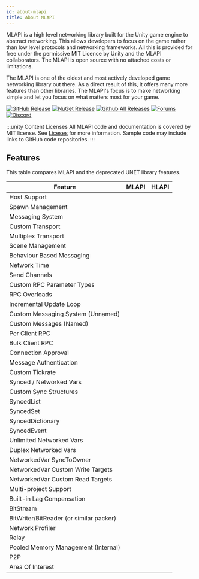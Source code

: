 ```yaml
---
id: about-mlapi
title: About MLAPI
---
```


MLAPI is a high level networking library built for the Unity game engine to abstract networking. This allows developers to focus on the game rather than low level protocols and networking frameworks. All this is provided for free under the permissive MIT Licence by Unity and the MLAPI collaborators. The MLAPI is open source with no attached costs or limitations.

The MLAPI is one of the oldest and most actively developed game networking library out there. As a direct result of this, it offers many more features than other libraries. The MLAPI's focus is to make networking simple and let you focus on what matters most for your game.

[![GitHub Release](https://img.shields.io/github/release/MidLevel/MLAPI.svg?logo=github)](https://github.com/Unity-Technologies/com.unity.multiplayer.mlapi/releases/latest)
[![NuGet Release](https://img.shields.io/nuget/v/MLAPI.svg?logo=nuget)](https://www.nuget.org/packages/MLAPI/)
[![Github All Releases](https://img.shields.io/github/downloads/MidLevel/MLAPI/total.svg?logo=github&color=informational)](https://github.com/Unity-Technologies/com.unity.multiplayer.mlapi/releases)
[![Forums](https://img.shields.io/badge/unity--forums-multiplayer-blue)](https://forum.unity.com/forums/multiplayer.26/)
[![Discord](https://img.shields.io/discord/449263083769036810.svg?label=discord&logo=discord&color=informational)](https://discord.gg/FM8SE9E)

:::unity Content Licenses
All MLAPI code and documentation is covered by MIT license. See [Liceses](../license.md) for more information. Sample code may include links to GitHub code repositories.
:::

## Features

This table compares MLAPI and the deprecated UNET library features.

<div class="table-rows">

| Feature | MLAPI | HLAPI |
| -- | -- | -- |
| Host Support | <i class="fp-check"></i> | <i class="fp-check"></i> |
| Spawn Management | <i class="fp-check"></i> | <i class="fp-check"></i> |
| Messaging System | <i class="fp-check"></i> | <i class="fp-check"></i> |
| Custom Transport | <i class="fp-check"></i> | <i class="fp-check"></i> |
| Multiplex Transport | <i class="fp-check"></i> | <i class="fp-x"></i> |
| Scene Management | <i class="fp-check"></i> | <i class="fp-check"></i> |
| Behaviour Based Messaging | <i class="fp-check"></i> | <i class="fp-check"></i> |
| Network Time | <i class="fp-check"></i> | <i class="fp-x"></i> |
| Send Channels | <i class="fp-check"></i> | <i class="fp-check"></i> |
| Custom RPC Parameter Types | <i class="fp-check"></i> | <i class="fp-x"></i> |
| RPC Overloads | <i class="fp-check"></i> | <i class="fp-x"></i> |
| Incremental Update Loop | <i class="fp-check"></i> | <i class="fp-x"></i> |
| Custom Messaging System (Unnamed) | <i class="fp-check"></i> | <i class="fp-x"></i> |
| Custom Messages (Named) | <i class="fp-check"></i> | <i class="fp-check"></i> |
| Per Client RPC | <i class="fp-check"></i> | <i class="fp-check"></i> |
| Bulk Client RPC | <i class="fp-check"></i> | <i class="fp-x"></i> |
| Connection Approval | <i class="fp-check"></i> | <i class="fp-x"></i> |
| Message Authentication | <i class="fp-check"></i> | <i class="fp-x"></i> |
| Custom Tickrate | <i class="fp-check"></i> | <i class="fp-x"></i> |
| Synced / Networked Vars | <i class="fp-check"></i> | <i class="fp-check"></i> |
| Custom Sync Structures | <i class="fp-check"></i> | <i class="fp-x"></i> |
| SyncedList | <i class="fp-check"></i> | <i class="fp-check"></i> |
| SyncedSet | <i class="fp-check"></i> | <i class="fp-x"></i> |
| SyncedDictionary | <i class="fp-check"></i> | <i class="fp-x"></i> |
| SyncedEvent | <i class="fp-x"></i> | <i class="fp-check"></i> |
| Unlimited Networked Vars | <i class="fp-check"></i> | <i class="fp-x"></i> |
| Duplex Networked Vars | <i class="fp-check"></i> | <i class="fp-x"></i> |
| NetworkedVar SyncToOwner | <i class="fp-check"></i> | <i class="fp-x"></i> |
| NetworkedVar Custom Write Targets | <i class="fp-check"></i> | <i class="fp-x"></i> |
| NetworkedVar Custom Read Targets | <i class="fp-check"></i> | <i class="fp-x"></i> |
| Multi-project Support | <i class="fp-check"></i> | <i class="fp-x"></i> |
| Built-in Lag Compensation | <i class="fp-check"></i> | <i class="fp-x"></i> |
| BitStream | <i class="fp-check"></i> | <i class="fp-x"></i> |
| BitWriter/BitReader (or similar packer) | <i class="fp-check"></i> | <i class="fp-x"></i> |
| Network Profiler | <i class="fp-check"></i> | <i class="fp-x"></i> |
| Relay | <i class="fp-check"></i> |  <i class="fp-check"></i>|
| Pooled Memory Management (Internal) | <i class="fp-check"></i> | <i class="fp-x"></i> |
| P2P | <i class="fp-x"></i> | <i class="fp-x"></i> |
| Area Of Interest | <i class="fp-check"></i> | <i class="fp-check"></i> |
</div>
